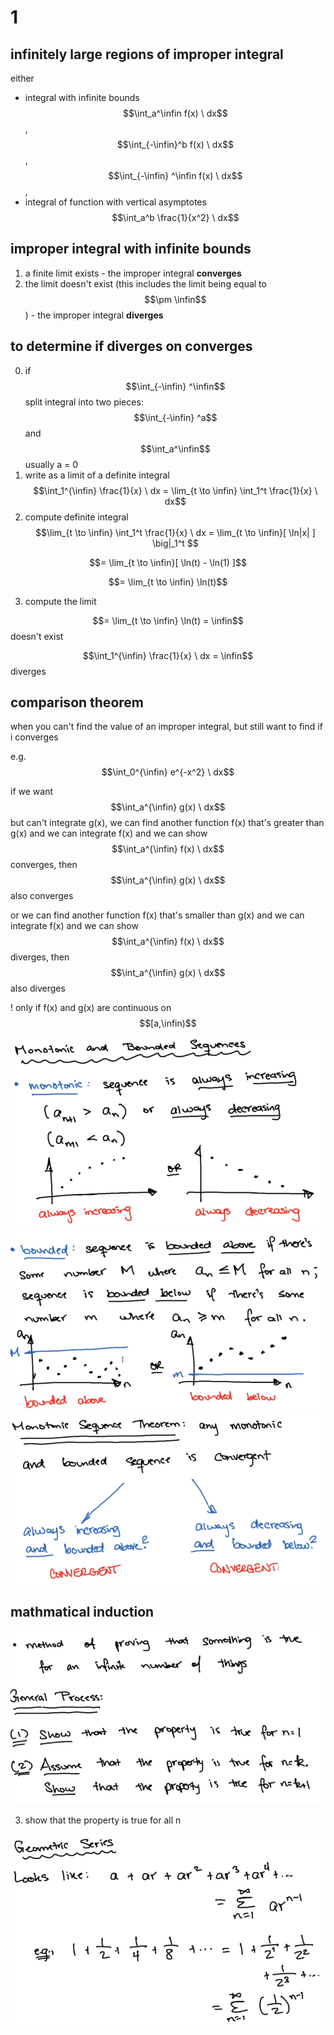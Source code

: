 # 1

## infinitely large regions of improper integral

either
- integral with infinite bounds $$\int_a^\infin f(x) \ dx$$, $$\int_{-\infin}^b f(x) \ dx$$, $$\int_{-\infin} ^\infin f(x) \ dx$$,
- integral of function with vertical asymptotes $$\int_a^b \frac{1}{x^2} \ dx$$

## improper integral with infinite bounds 
1. a finite limit exists - the improper integral **converges**
2. the limit doesn't exist (this includes the limit being equal to $$\pm \infin$$) - the improper integral **diverges**

## to determine if diverges on converges
0. if  $$\int_{-\infin} ^\infin$$ split integral into two pieces: $$\int_{-\infin} ^a$$ and $$\int_a^\infin$$ usually a = 0
1. write as a limit of a definite integral $$\int_1^{\infin} \frac{1}{x} \ dx = \lim_{t \to \infin} \int_1^t \frac{1}{x} \ dx$$
2. compute definite integral $$\lim_{t \to \infin} \int_1^t \frac{1}{x} \ dx =  \lim_{t \to \infin}[ \ln|x| ] \big|_1^t $$

$$= \lim_{t \to \infin}[ \ln(t) - \ln(1) ]$$

$$= \lim_{t \to \infin} \ln(t)$$

3. compute the limit

$$= \lim_{t \to \infin} \ln(t) = \infin$$ doesn't exist

$$\int_1^{\infin} \frac{1}{x} \ dx = \infin$$ diverges

## comparison theorem
when you can't find the value of an improper integral, but still want to find if i converges

e.g. $$\int_0^{\infin} e^{-x^2} \ dx$$

if we want $$\int_a^{\infin} g(x) \ dx$$ but can't integrate g(x), we can find another function f(x) that's greater than g(x) and we can integrate f(x) and we can show $$\int_a^{\infin} f(x) \ dx$$ converges, then $$\int_a^{\infin} g(x) \ dx$$ also converges

or we can find another function f(x) that's smaller than g(x) and we can integrate f(x) and we can show $$\int_a^{\infin} f(x) \ dx$$ diverges, then $$\int_a^{\infin} g(x) \ dx$$ also diverges

! only if f(x) and g(x) are continuous on $$[a,\infin)$$    

![img](./notes/y1s2/1ZB3_calc_2/Capture.PNG)
![img](./notes/y1s2/1ZB3_calc_2/Capture2.PNG)
![img](./notes/y1s2/1ZB3_calc_2/Capture3.PNG)

## mathmatical induction
![img](./notes/y1s2/1ZB3_calc_2/Capture4.PNG)

3. show that the property is true for all n

![img](./notes/y1s2/1ZB3_calc_2/Capture5.PNG)

